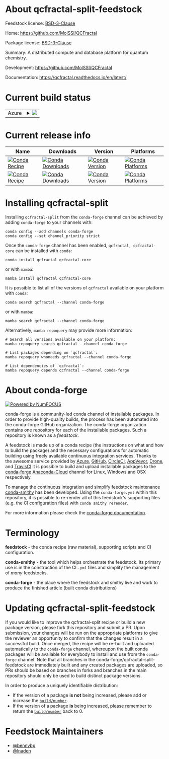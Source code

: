 About qcfractal-split-feedstock
===============================

Feedstock license: [BSD-3-Clause](https://github.com/conda-forge/qcfractal-feedstock/blob/main/LICENSE.txt)

Home: https://github.com/MolSSI/QCFractal

Package license: [BSD-3-Clause](https://opensource.org/licenses/BSD-3-Clause)

Summary: A distributed compute and database platform for quantum chemistry.

Development: https://github.com/MolSSI/QCFractal

Documentation: https://qcfractal.readthedocs.io/en/latest/

Current build status
====================


<table>
    
  <tr>
    <td>Azure</td>
    <td>
      <details>
        <summary>
          <a href="https://dev.azure.com/conda-forge/feedstock-builds/_build/latest?definitionId=6225&branchName=main">
            <img src="https://dev.azure.com/conda-forge/feedstock-builds/_apis/build/status/qcfractal-feedstock?branchName=main">
          </a>
        </summary>
        <table>
          <thead><tr><th>Variant</th><th>Status</th></tr></thead>
          <tbody><tr>
              <td>linux_64_python3.10.____cpython</td>
              <td>
                <a href="https://dev.azure.com/conda-forge/feedstock-builds/_build/latest?definitionId=6225&branchName=main">
                  <img src="https://dev.azure.com/conda-forge/feedstock-builds/_apis/build/status/qcfractal-feedstock?branchName=main&jobName=linux&configuration=linux%20linux_64_python3.10.____cpython" alt="variant">
                </a>
              </td>
            </tr><tr>
              <td>linux_64_python3.8.____cpython</td>
              <td>
                <a href="https://dev.azure.com/conda-forge/feedstock-builds/_build/latest?definitionId=6225&branchName=main">
                  <img src="https://dev.azure.com/conda-forge/feedstock-builds/_apis/build/status/qcfractal-feedstock?branchName=main&jobName=linux&configuration=linux%20linux_64_python3.8.____cpython" alt="variant">
                </a>
              </td>
            </tr><tr>
              <td>linux_64_python3.9.____cpython</td>
              <td>
                <a href="https://dev.azure.com/conda-forge/feedstock-builds/_build/latest?definitionId=6225&branchName=main">
                  <img src="https://dev.azure.com/conda-forge/feedstock-builds/_apis/build/status/qcfractal-feedstock?branchName=main&jobName=linux&configuration=linux%20linux_64_python3.9.____cpython" alt="variant">
                </a>
              </td>
            </tr><tr>
              <td>osx_64_python3.10.____cpython</td>
              <td>
                <a href="https://dev.azure.com/conda-forge/feedstock-builds/_build/latest?definitionId=6225&branchName=main">
                  <img src="https://dev.azure.com/conda-forge/feedstock-builds/_apis/build/status/qcfractal-feedstock?branchName=main&jobName=osx&configuration=osx%20osx_64_python3.10.____cpython" alt="variant">
                </a>
              </td>
            </tr><tr>
              <td>osx_64_python3.8.____cpython</td>
              <td>
                <a href="https://dev.azure.com/conda-forge/feedstock-builds/_build/latest?definitionId=6225&branchName=main">
                  <img src="https://dev.azure.com/conda-forge/feedstock-builds/_apis/build/status/qcfractal-feedstock?branchName=main&jobName=osx&configuration=osx%20osx_64_python3.8.____cpython" alt="variant">
                </a>
              </td>
            </tr><tr>
              <td>osx_64_python3.9.____cpython</td>
              <td>
                <a href="https://dev.azure.com/conda-forge/feedstock-builds/_build/latest?definitionId=6225&branchName=main">
                  <img src="https://dev.azure.com/conda-forge/feedstock-builds/_apis/build/status/qcfractal-feedstock?branchName=main&jobName=osx&configuration=osx%20osx_64_python3.9.____cpython" alt="variant">
                </a>
              </td>
            </tr>
          </tbody>
        </table>
      </details>
    </td>
  </tr>
</table>

Current release info
====================

| Name | Downloads | Version | Platforms |
| --- | --- | --- | --- |
| [![Conda Recipe](https://img.shields.io/badge/recipe-qcfractal-green.svg)](https://anaconda.org/conda-forge/qcfractal) | [![Conda Downloads](https://img.shields.io/conda/dn/conda-forge/qcfractal.svg)](https://anaconda.org/conda-forge/qcfractal) | [![Conda Version](https://img.shields.io/conda/vn/conda-forge/qcfractal.svg)](https://anaconda.org/conda-forge/qcfractal) | [![Conda Platforms](https://img.shields.io/conda/pn/conda-forge/qcfractal.svg)](https://anaconda.org/conda-forge/qcfractal) |
| [![Conda Recipe](https://img.shields.io/badge/recipe-qcfractal--core-green.svg)](https://anaconda.org/conda-forge/qcfractal-core) | [![Conda Downloads](https://img.shields.io/conda/dn/conda-forge/qcfractal-core.svg)](https://anaconda.org/conda-forge/qcfractal-core) | [![Conda Version](https://img.shields.io/conda/vn/conda-forge/qcfractal-core.svg)](https://anaconda.org/conda-forge/qcfractal-core) | [![Conda Platforms](https://img.shields.io/conda/pn/conda-forge/qcfractal-core.svg)](https://anaconda.org/conda-forge/qcfractal-core) |

Installing qcfractal-split
==========================

Installing `qcfractal-split` from the `conda-forge` channel can be achieved by adding `conda-forge` to your channels with:

```
conda config --add channels conda-forge
conda config --set channel_priority strict
```

Once the `conda-forge` channel has been enabled, `qcfractal, qcfractal-core` can be installed with `conda`:

```
conda install qcfractal qcfractal-core
```

or with `mamba`:

```
mamba install qcfractal qcfractal-core
```

It is possible to list all of the versions of `qcfractal` available on your platform with `conda`:

```
conda search qcfractal --channel conda-forge
```

or with `mamba`:

```
mamba search qcfractal --channel conda-forge
```

Alternatively, `mamba repoquery` may provide more information:

```
# Search all versions available on your platform:
mamba repoquery search qcfractal --channel conda-forge

# List packages depending on `qcfractal`:
mamba repoquery whoneeds qcfractal --channel conda-forge

# List dependencies of `qcfractal`:
mamba repoquery depends qcfractal --channel conda-forge
```


About conda-forge
=================

[![Powered by
NumFOCUS](https://img.shields.io/badge/powered%20by-NumFOCUS-orange.svg?style=flat&colorA=E1523D&colorB=007D8A)](https://numfocus.org)

conda-forge is a community-led conda channel of installable packages.
In order to provide high-quality builds, the process has been automated into the
conda-forge GitHub organization. The conda-forge organization contains one repository
for each of the installable packages. Such a repository is known as a *feedstock*.

A feedstock is made up of a conda recipe (the instructions on what and how to build
the package) and the necessary configurations for automatic building using freely
available continuous integration services. Thanks to the awesome service provided by
[Azure](https://azure.microsoft.com/en-us/services/devops/), [GitHub](https://github.com/),
[CircleCI](https://circleci.com/), [AppVeyor](https://www.appveyor.com/),
[Drone](https://cloud.drone.io/welcome), and [TravisCI](https://travis-ci.com/)
it is possible to build and upload installable packages to the
[conda-forge](https://anaconda.org/conda-forge) [Anaconda-Cloud](https://anaconda.org/)
channel for Linux, Windows and OSX respectively.

To manage the continuous integration and simplify feedstock maintenance
[conda-smithy](https://github.com/conda-forge/conda-smithy) has been developed.
Using the ``conda-forge.yml`` within this repository, it is possible to re-render all of
this feedstock's supporting files (e.g. the CI configuration files) with ``conda smithy rerender``.

For more information please check the [conda-forge documentation](https://conda-forge.org/docs/).

Terminology
===========

**feedstock** - the conda recipe (raw material), supporting scripts and CI configuration.

**conda-smithy** - the tool which helps orchestrate the feedstock.
                   Its primary use is in the construction of the CI ``.yml`` files
                   and simplify the management of *many* feedstocks.

**conda-forge** - the place where the feedstock and smithy live and work to
                  produce the finished article (built conda distributions)


Updating qcfractal-split-feedstock
==================================

If you would like to improve the qcfractal-split recipe or build a new
package version, please fork this repository and submit a PR. Upon submission,
your changes will be run on the appropriate platforms to give the reviewer an
opportunity to confirm that the changes result in a successful build. Once
merged, the recipe will be re-built and uploaded automatically to the
`conda-forge` channel, whereupon the built conda packages will be available for
everybody to install and use from the `conda-forge` channel.
Note that all branches in the conda-forge/qcfractal-split-feedstock are
immediately built and any created packages are uploaded, so PRs should be based
on branches in forks and branches in the main repository should only be used to
build distinct package versions.

In order to produce a uniquely identifiable distribution:
 * If the version of a package **is not** being increased, please add or increase
   the [``build/number``](https://docs.conda.io/projects/conda-build/en/latest/resources/define-metadata.html#build-number-and-string).
 * If the version of a package **is** being increased, please remember to return
   the [``build/number``](https://docs.conda.io/projects/conda-build/en/latest/resources/define-metadata.html#build-number-and-string)
   back to 0.

Feedstock Maintainers
=====================

* [@bennybp](https://github.com/bennybp/)
* [@lnaden](https://github.com/lnaden/)

